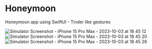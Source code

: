 # Honeymoon
Honeymoon app using SwiftUI - Tinder like gestures

![Simulator Screenshot - iPhone 15 Pro Max - 2023-10-03 at 18 45 12](https://github.com/Prathap-iOS/Honeymoon/assets/58396526/40c5f6b2-c7e7-41ef-93e2-0f8c06153034)
![Simulator Screenshot - iPhone 15 Pro Max - 2023-10-03 at 18 45 20](https://github.com/Prathap-iOS/Honeymoon/assets/58396526/c4a7e5d5-d990-4461-afe2-ebfab88a5de4)
![Simulator Screenshot - iPhone 15 Pro Max - 2023-10-03 at 18 45 26](https://github.com/Prathap-iOS/Honeymoon/assets/58396526/6413428d-e5b0-44e1-b34f-9005b0a7e419)
